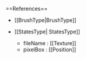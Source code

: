 ==References==
 * [[BrushType|BrushType]]

 * [[StatesType| StatesType]]
   * fileName : [[Texture]]
   * pixelBox : [[Position]]

